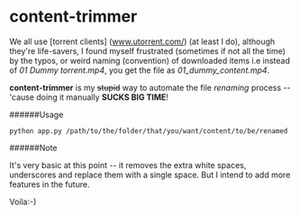 # content-trimmer

We all use [torrent clients] (www.utorrent.com/) (at least I do), although they're life-savers, I found myself frustrated (sometimes if not all the time) by the typos, or weird naming (convention) of downloaded items i.e instead of *01 Dummy torrent.mp4*, you get the file as *01_dummy_content.mp4*. 

**content-trimmer** is my ~~stupid~~ way to automate the file *renaming* process -- 'cause doing it manually **SUCKS BIG TIME**! 

######Usage

`python app.py /path/to/the/folder/that/you/want/content/to/be/renamed`

######Note

It's very basic at this point -- it removes the extra white spaces, underscores and replace them with a single space. But I intend to add more features in the future.


Voila:-)
